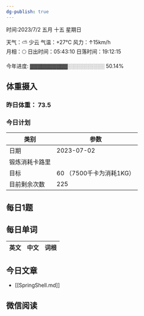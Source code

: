 ```yaml
---
dg-publish: true
---
```



时间:2023/7/2 五月 十五 星期日

天气：⛅️  少云 气温：+27°C 风力：↑15km/h  
月相：🌕 日出时间：05:43:10 日落时间：19:12:15

今年进度: ▓▓▓▓▓▓▓▓▓▓░░░░░░░░░░ 50.14%

## 体重摄入

### 昨日体重： 73.5
### 今日计划

| 类别           | 参数                    |
| -------------- | ----------------------- |
| 日期           | 2023-07-02               |
| 锻炼消耗卡路里 | |
| 目标           | 60      （7500千卡为消耗1KG）                |
| 目前剩余次数               |        225                  |



## 每日1题


## 每日单词

| 英文       | 中文       |词根|
| ---------- | ---------- | ---|


## 今日文章

- [[SpringShell.md]]


## 微信阅读

<!-- start of weread -->


<!-- end of weread -->
